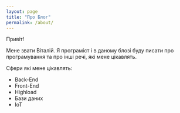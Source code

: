 ```yaml
---
layout: page
title: "Про Блог"
permalink: /about/
---
```


Привіт!

Мене звати Віталій. 
Я програміст і в даному блозі буду писати про програмування та про інші речі, які мене цікавлять.

Сфери які мене цікавлять:
* Back-End
* Front-End
* Highload
* Бази даних
* IoT
